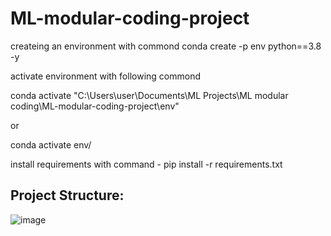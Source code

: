 # ML-modular-coding-project

createing an environment with commond 
conda create -p env python==3.8 -y

activate environment with following commond

conda activate "C:\Users\user\Documents\ML Projects\ML modular coding\ML-modular-coding-project\env"

or 

conda activate env/

install requirements with command - pip install -r requirements.txt

## Project Structure:
![image](https://github.com/kalehariprasad/ML-modular-coding-project/assets/106798714/379fcc83-491c-4b28-917c-be4ada23b5c8)





